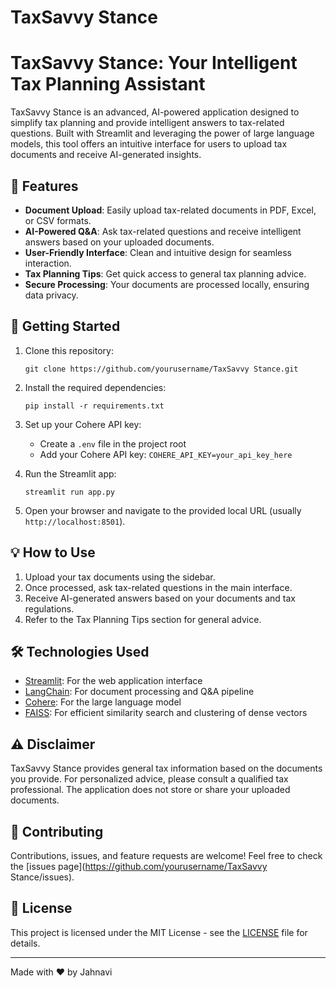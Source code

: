 # TaxSavvy Stance
# TaxSavvy Stance: Your Intelligent Tax Planning Assistant

TaxSavvy Stance is an advanced, AI-powered application designed to simplify tax planning and provide intelligent answers to tax-related questions. Built with Streamlit and leveraging the power of large language models, this tool offers an intuitive interface for users to upload tax documents and receive AI-generated insights.


## 🌟 Features

- **Document Upload**: Easily upload tax-related documents in PDF, Excel, or CSV formats.
- **AI-Powered Q&A**: Ask tax-related questions and receive intelligent answers based on your uploaded documents.
- **User-Friendly Interface**: Clean and intuitive design for seamless interaction.
- **Tax Planning Tips**: Get quick access to general tax planning advice.
- **Secure Processing**: Your documents are processed locally, ensuring data privacy.

## 🚀 Getting Started

1. Clone this repository:
   ```
   git clone https://github.com/yourusername/TaxSavvy Stance.git
   ```

2. Install the required dependencies:
   ```
   pip install -r requirements.txt
   ```

3. Set up your Cohere API key:
   - Create a `.env` file in the project root
   - Add your Cohere API key: `COHERE_API_KEY=your_api_key_here`

4. Run the Streamlit app:
   ```
   streamlit run app.py
   ```

5. Open your browser and navigate to the provided local URL (usually `http://localhost:8501`).

## 💡 How to Use

1. Upload your tax documents using the sidebar.
2. Once processed, ask tax-related questions in the main interface.
3. Receive AI-generated answers based on your documents and tax regulations.
4. Refer to the Tax Planning Tips section for general advice.

## 🛠️ Technologies Used

- [Streamlit](https://streamlit.io/): For the web application interface
- [LangChain](https://python.langchain.com/): For document processing and Q&A pipeline
- [Cohere](https://cohere.ai/): For the large language model
- [FAISS](https://github.com/facebookresearch/faiss): For efficient similarity search and clustering of dense vectors

## ⚠️ Disclaimer

TaxSavvy Stance provides general tax information based on the documents you provide. For personalized advice, please consult a qualified tax professional. The application does not store or share your uploaded documents.

## 🤝 Contributing

Contributions, issues, and feature requests are welcome! Feel free to check the [issues page](https://github.com/yourusername/TaxSavvy Stance/issues).

## 📄 License

This project is licensed under the MIT License - see the [LICENSE](LICENSE) file for details.


---

Made with ❤️ by Jahnavi
